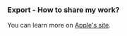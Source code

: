 ### Export - How to share my work?

You can learn more on [Apple's site](https://support.apple.com/en-au/guide/final-cut-pro/ver13664388c/mac).